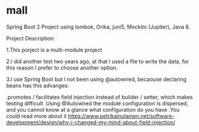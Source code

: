 # mall

Spring Boot 2 Project using lombok, Orika, juni5, Mockito (Jupiter), Java 8.

Project Description:

1.This porject is a multi-module project

2.I did another test two years ago, at that I used a file to write the data, for this reason I prefer to choose another option. 

3.I use Spring Boot but I not been using @autowired, becaouse declaring beans has this advanges:

  .promotes / facilitates field injection instead of builder / setter, which makes testing difficult
  .Using @Autowired the module configuration is dispersed, and you cannot know at a glance what configuration do you have
  .You could read more about it https://www.petrikainulainen.net/software-development/design/why-i-changed-my-mind-about-field-injection/
  
